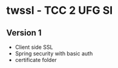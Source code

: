 # twssl - TCC 2 UFG SI

## Version 1
- Client side SSL
- Spring security with basic auth
- certificate folder
